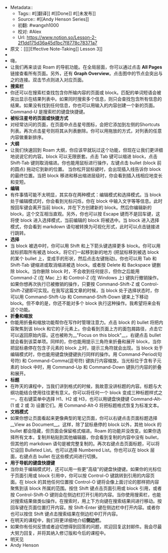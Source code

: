 - Metadata::
    - Tags:: #[[翻译]] #[[Done]] #[[未发布]]
    - Source:: #[[Andy Henson Series]]
    - 初翻: #wangxh1000
    - 校对: #Alex
    - Url: https://www.notion.so/Lesson-2-2f1dd175d36a45d1bc7f8778c78371a7
- 原文：[[[[Effective Note-Taking]] Lesson 3]]
- 
- 嗨，
- 让我们再来谈谈 Roam 的导航功能。在全局层面，你可以通过点击 **All Pages** 链接查看所有页面。另外，还有 **Graph Overview**。点击图中的节点会突出与之的连接。双击节点则进入对应页面。
- **搜索栏**
- 你还可以在搜索栏查找包含你所输内容的页面或 block。匹配的单词短语会被突出显示在结果列表中。如果同时搜索多个信息，则只会查找包含所有信息的结果。如果没有找到任何信息，你也可以用输入的内容创建一个新的页面。Command-U 是搜索栏的键盘快捷键。
- **被标注星号的页面或快捷方式**
- 对经常访问的页面，在页面中点击星号图标，会把它添加到左侧的Shortcuts 列表。再次点击星号则将其从列表删除。你可以用拖放的方式，对列表的任意内容做重新排序。
- **大纲**
- 让我们快速回到 Roam 大纲，你应该早就玩过这个功能，但现在让我们更详细地说说它的内容。block 可以无限嵌套。点击 Tab 键可以缩进 block，点击 Shift-Tab 键则取消缩进。你也能用鼠标进行操作，左键点击 bullet (block 前的圆点) 拖动它到新的位置。 当你松开鼠标键时，会出现插入线告诉你 block 的最终位置。当把 block 移进和移出缩进层级时，你会看到插入线相应地变长和变短。
- **编辑**
- 有件事情可能不太明显，其实存在两种模式：编辑模式和选择模式。当 block 处于编辑模式时，你会看到光标闪烁，你在 block 中输入文字等等信息。此时按回车键会离开当前 block，并在下方创建新的 block。然后你编辑新的 block，这个交互相当直观。另外，你也可以按 Escape 键而不是回车键，这将使 block 进入选择模式，当前编辑的 block 将被选中。当 block 进入选择模式，你会看到 markdown 语句被转换为可视化形式，此时可以点击链接进行跳转。
- **选择**
- 当 block 被选中时，你可以用 Shift 和上下箭头键选择更多 block。你可以用鼠标抓取所有被选 block，将它们一起移到新的地方 (把鼠标移到被选 block 的某个 bullet 上，变成手的形状，然后点击左键拖动)。你也可以用 Tab 和 Shift-Tab 键缩进或取消缩进被选 block。或者按 Delete 和 Backspace 键删除 block。当你删除 block 时，不会收到任何提示，但你之后能用 Command-Z (在 Mac 上) 和 Control-Z (在 Windows 上) 键执行撤销操作。如果你想再次执行已被撤销的操作，只要按 Command-Shift-Z 或 Control-Shift-Z键即可实现。在我写这篇文章的时候，当 block 处于选择状态时，你可以用 Command-Shift-Up 和 Command-Shift-Down 键来上下移动 block。但不幸的是，你还不能对多个 block 执行这种操作。我希望将来会有这个功能。
- **折叠和缩放**
- 你能用折叠和缩放功能帮你在写作时管理注意力。点击 block 的 bullet 将把内容聚焦到该 block 和它的子元素上。你会看到页面上方的面包屑路径，点击它可以返回原始内容。这也被称为__"Focus on this block"__，右键点击 bullet 就会看到该菜单项。同样的，你也能用提示三角符来折叠和展开 block，当你把鼠标悬停在包含子元素的 block 上时，提示三角符就会出现。当 block 处于编辑模式时，你也能用键盘快捷键执行同样的操作。用 Command-Period(句号符) 和 Command-Comma(逗号符) 键执行内容缩放。当光标位于含有子元素的 block 中时，用 Command-Up 和 Command-Down 键执行内容的折叠和展开。
- **标题**
- 在昨天的课程中，当我们讲到格式的时候，我故意没讲标题的内容。标题与大纲功能结合使用往往更有意义。你可以将任何一个 block 变成三种标题样式之一，在右键菜单中选择 H1、H2 或 H3，也可以用键盘快捷键 Command-Alt-(1 或 2 或 3) 设置它们。用 Command-Alt-0 将把标题格式恢复为标准文本。
- **文档模式**
- 如果你想让页面看起来更像典型的笔记页面，你可以右键点击页面标题选择__View as Document__。这样，除了鼠标悬停的 block 以外，其他 block 的 bullet 都会隐藏，但页面会保留格式缩进。Roam 的功能并没改变。如果你选择所有文本，复制并粘贴到其他编辑器，你会看到复制的内容中没有 bullet，但其他的 markdown 语句是被完整复制的。再次右键点击页面标题，可以将它设回 Bulleted List。也可以选择 Numbered List。你也可以在 block 层面，右键点击 bullet 在这些模式间进行切换。
- **用于导航的键盘快捷键**
- 当你处于编辑模式时，还可以用一些更"高级"的键盘快捷键。如果你的光标位于页面引用或 block 引用中，你可以按 Control-O 键跳转到引用的内容页面。在 block 的其他任何位置按 Control-O 键将会像上面讨论的那样把内容聚焦到该 block 所属的范围。按住 Shift 键点击页面引用或 block 引用，或者按 Control-Shift-O 键则会在侧边栏打开引用的内容。当你使用搜索栏，也能对搜索结果做类似操作。在搜索时，用上下方向键在搜索结果间进行移动。按回车键在页面位置打开内容。按 Shift-Enter 键在侧边栏中打开内容。或者你也可以按住 Shift 键点击搜索结果在侧边栏中打开内容。
- 在明天的课程中，我们将更详细地介绍**侧边栏**。
- 如果你有任何反馈或者迫切想得到回答的问题，欢迎回复这封邮件。我会尽最大努力回复，并将其纳入修订版和今后的课程中。
- 明天见
- Andy Henson
